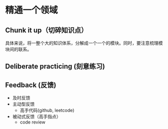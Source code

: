 # 精通一个领域

## Chunk it up（切碎知识点）

具体来说，将一整个大的知识体系，分解成一个一个的模块。同时，要注意梳理模块间的联系。

## Deliberate practicing (刻意练习)

## Feedback (反馈)

- 及时反馈
- 主动型反馈
  - 高手代码(github, leetcode)
- 被动式反馈（高手指点）
  - code review
